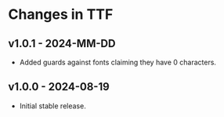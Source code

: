 Changes in TTF
==============

v1.0.1 - 2024-MM-DD
-------------------

- Added guards against fonts claiming they have 0 characters.


v1.0.0 - 2024-08-19
-------------------

- Initial stable release.

